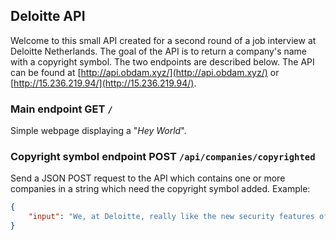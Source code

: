 ## Deloitte API

Welcome to this small API created for a second round of a job interview at Deloitte Netherlands. The goal of the API is to return a company's name with a copyright symbol. The two endpoints are described below. The API can be found at [http://api.obdam.xyz/](http://api.obdam.xyz/) or [http://15.236.219.94/](http://15.236.219.94/).

### Main endpoint **GET** `/`
Simple webpage displaying a "_Hey World_".

### Copyright symbol endpoint **POST** `/api/companies/copyrighted`
Send a JSON POST request to the API which contains one or more companies in a string which need the copyright symbol added. Example:
```JSON
{
    "input": "We, at Deloitte, really like the new security features of Google Cloud."
}
```
